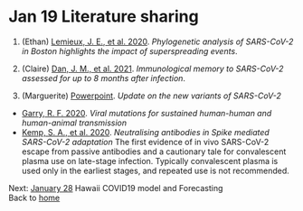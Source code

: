 # Jan 19 Literature sharing

1. (Ethan) [Lemieux, J. E., et al. 2020](https://science.sciencemag.org/content/early/2020/12/09/science.abe3261). _Phylogenetic analysis of SARS-CoV-2 in Boston highlights the impact of superspreading events_.  

2. (Claire) [Dan, J. M., et al. 2021](https://science.sciencemag.org/content/early/2021/01/06/science.abf4063). _Immunological memory to SARS-CoV-2 assessed for up to 8 months after infection_.  

3. (Marguerite) [Powerpoint](./2.3.SARS-CoV-2%20%UK%20%SA%20%Variants%20%HiPAM%20%1_7_21.pdf). _Update on the new variants of SARS-CoV-2_  
  * [Garry, R. F. 2020](https://virological.org/t/mutations-arising-in-sars-cov-2-spike-on-sustained-human-to-human-transmission-and-human-to-animal-passage/578). _Viral mutations for sustained human-human and human-animal transmission_  
  * [Kemp, S. A., et al. 2020](https://doi.org/10.1101/2020.12.05.20241927). _Neutralising antibodies in Spike mediated SARS-CoV-2 adaptation_   The first evidence of in vivo SARS-CoV-2 escape from passive antibodies and a cautionary tale for convalescent plasma use on late-stage infection. Typically convalescent plasma is used only in the earliest stages, and repeated use is not recommended.   

Next: [January 28](./Jan_28) Hawaii COVID19 model and Forecasting  
Back to [home](https://github.com/mbutler808/Zool719-covid19/)  
